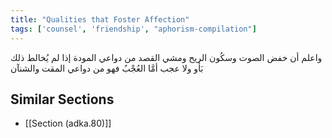 ```yaml
---
title: "Qualities that Foster Affection"
tags: ['counsel', 'friendship', "aphorism-compilation"]
---
```


 واعلم أن خفض الصوت وسكُون الريح ومشي القصد من دواعي المودة إذا لم يُخالط ذلك بَأو ولا عجب أمَّا العُجْبُ فهو من دواعي المقت والشنآن

## Similar Sections
- [[Section (adka.80)]]
